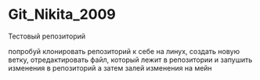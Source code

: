 # Git_Nikita_2009

Тестовый репозиторий 

попробуй клонировать репозиторий к себе на линух, создать новую ветку, отредактировать файл, который лежит в репозитории и запушить изменения в репозиторий а затем залей изменения на мейн 
